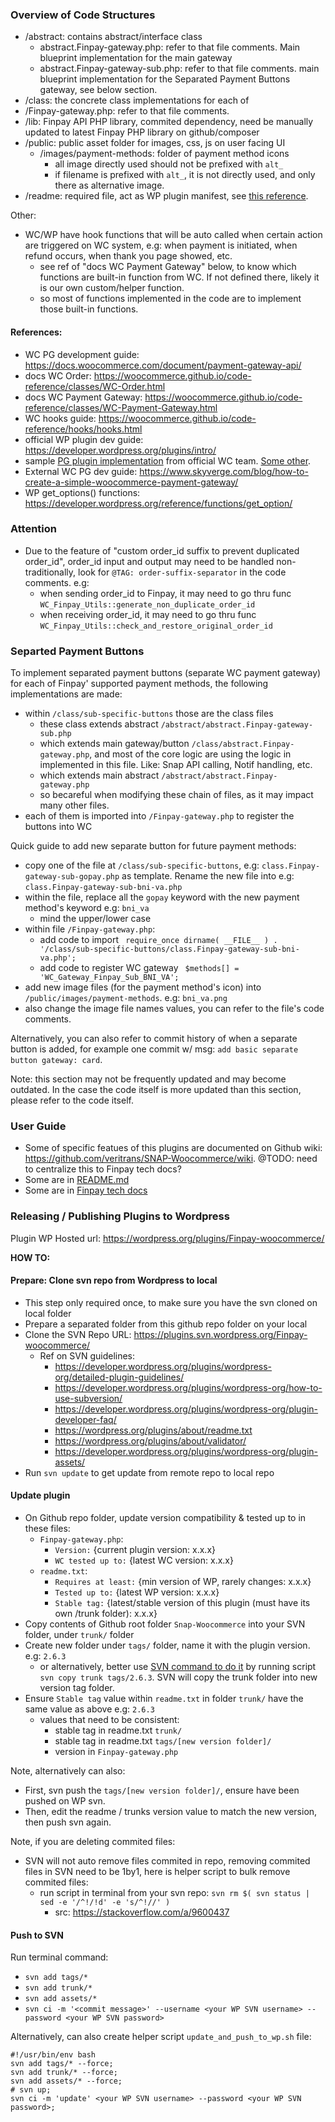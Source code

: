 ### Overview of Code Structures
- /abstract: contains abstract/interface class
  - abstract.Finpay-gateway.php: refer to that file comments. Main blueprint implementation for the main gateway
  - abstract.Finpay-gateway-sub.php: refer to that file comments. main blueprint implementation for the Separated Payment Buttons gateway, see below section.
- /class: the concrete class implementations for each of
- /Finpay-gateway.php: refer to that file comments.
- /lib: Finpay API PHP library, commited dependency, need be manually updated to latest Finpay PHP library on github/composer
- /public: public asset folder for images, css, js on user facing UI
  - /images/payment-methods: folder of payment method icons
    - all image directly used should not be prefixed with `alt_`
    - if filename is prefixed with `alt_`, it is not directly used, and only there as alternative image.
- /readme: required file, act as WP plugin manifest, see [this reference](https://wordpress.org/plugins/readme.txt).

Other:
- WC/WP have hook functions that will be auto called when certain action are triggered on WC system, e.g: when payment is initiated, when refund occurs, when thank you page showed, etc.
  - see ref of "docs WC Payment Gateway" below, to know which functions are built-in function from WC. If not defined there, likely it is our own custom/helper function.
  - so most of functions implemented in the code are to implement those built-in functions.

#### References:
- WC PG development guide: https://docs.woocommerce.com/document/payment-gateway-api/
- docs WC Order: https://woocommerce.github.io/code-reference/classes/WC-Order.html
- docs WC Payment Gateway: https://woocommerce.github.io/code-reference/classes/WC-Payment-Gateway.html
- WC hooks guide: https://woocommerce.github.io/code-reference/hooks/hooks.html
- official WP plugin dev guide: https://developer.wordpress.org/plugins/intro/
- sample [PG plugin implementation](https://github.com/woocommerce/woocommerce-gateway-stripe/) from official WC team. [Some other](https://github.com/woocommerce?q=gateway&type=&language=&sort=).
- External WC PG dev guide: https://www.skyverge.com/blog/how-to-create-a-simple-woocommerce-payment-gateway/
- WP get_options() functions: https://developer.wordpress.org/reference/functions/get_option/

### Attention
- Due to the feature of "custom order_id suffix to prevent duplicated order_id", order_id input and output may need to be handled non-traditionally, look for `@TAG: order-suffix-separator` in the code comments. e.g:
  - when sending order_id to Finpay, it may need to go thru func `WC_Finpay_Utils::generate_non_duplicate_order_id`
  - when receiving order_id, it may need to go thru func `WC_Finpay_Utils::check_and_restore_original_order_id`

### Separted Payment Buttons
To implement separated payment buttons (separate WC payment gateway) for each of Finpay' supported payment methods, the following implementations are made:
- within `/class/sub-specific-buttons` those are the class files
  - these class extends abstract `/abstract/abstract.Finpay-gateway-sub.php`
  - which extends main gateway/button `/class/abstract.Finpay-gateway.php`, and most of the core logic are using the logic in implemented in this file. Like: Snap API calling, Notif handling, etc.
  - which extends main abstract `/abstract/abstract.Finpay-gateway.php`
  - so becareful when modifying these chain of files, as it may impact many other files.
- each of them is imported into `/Finpay-gateway.php` to register the buttons into WC

Quick guide to add new separate button for future payment methods:
- copy one of the file at `/class/sub-specific-buttons`, e.g: `class.Finpay-gateway-sub-gopay.php` as template. Rename the new file into e.g: `class.Finpay-gateway-sub-bni-va.php`
- within the file, replace all the `gopay` keyword with the new payment method's keyword e.g: `bni_va`
  - mind the upper/lower case
- within file `/Finpay-gateway.php`: 
  - add code to import `
require_once dirname( __FILE__ ) . '/class/sub-specific-buttons/class.Finpay-gateway-sub-bni-va.php';`
  - add code to register WC gateway `
  $methods[] = 'WC_Gateway_Finpay_Sub_BNI_VA';`
- add new image files (for the payment method's icon) into `/public/images/payment-methods`. e.g: `bni_va.png`
- also change the image file names values, you can refer to the file's code comments.

Alternatively, you can also refer to commit history of when a separate button is added, for example one commit w/ msg: `add basic separate button gateway: card`.

Note: this section may not be frequently updated and may become outdated. In the case the code itself is more updated than this section, please refer to the code itself.

### User Guide
- Some of specific featues of this plugins are documented on Github wiki: https://github.com/veritrans/SNAP-Woocommerce/wiki. @TODO: need to centralize this to Finpay tech docs?
- Some are in [README.md](./README.md)
- Some are in [Finpay tech docs](https://docs.Finpay.com/en/snap/with-plugins?id=wordpress-woocommerce)

### Releasing / Publishing Plugins to Wordpress
Plugin WP Hosted url: https://wordpress.org/plugins/Finpay-woocommerce/

**HOW TO:**

#### Prepare: Clone svn repo from Wordpress to local
- This step only required once, to make sure you have the svn cloned on local folder
- Prepare a separated folder from this github repo folder on your local
- Clone the SVN Repo URL: https://plugins.svn.wordpress.org/Finpay-woocommerce/
  - Ref on SVN guidelines:
    - https://developer.wordpress.org/plugins/wordpress-org/detailed-plugin-guidelines/
    - https://developer.wordpress.org/plugins/wordpress-org/how-to-use-subversion/
    - https://developer.wordpress.org/plugins/wordpress-org/plugin-developer-faq/
    - https://wordpress.org/plugins/about/readme.txt
    - https://wordpress.org/plugins/about/validator/
    - https://developer.wordpress.org/plugins/wordpress-org/plugin-assets/
- Run `svn update` to get update from remote repo to local repo

#### Update plugin
- On Github repo folder, update version compatibility & tested up to in these files:
  - `Finpay-gateway.php`:
    - `Version:` {current plugin version: x.x.x}
    - `WC tested up to:` {latest WC version: x.x.x}
  - `readme.txt`:
    - `Requires at least:` {min version of WP, rarely changes: x.x.x}
    - `Tested up to:` {latest WP version: x.x.x}
    - `Stable tag:` {latest/stable version of this plugin (must have its own /trunk folder): x.x.x}
- Copy contents of Github root folder `Snap-Woocommerce` into your SVN folder, under `trunk/` folder
- Create new folder under `tags/` folder, name it with the plugin version. e.g: `2.6.3`
  - or alternatively, better use [SVN command to do it](https://developer.wordpress.org/plugins/wordpress-org/how-to-use-subversion/#create-tags-from-trunk) by running script `svn copy trunk tags/2.6.3`. SVN will copy the trunk folder into new version tag folder.
- Ensure `Stable tag` value within `readme.txt` in folder `trunk/` have the same value as above e.g: `2.6.3`
  - values that need to be consistent:
    - stable tag in readme.txt `trunk/`
    - stable tag in readme.txt `tags/[new version folder]/`
    - version in `Finpay-gateway.php`

Note, alternatively can also:
- First, svn push the `tags/[new version folder]/`, ensure have been pushed on WP svn.
- Then, edit the readme / trunks version value to match the new version, then push svn again.

Note, if you are deleting commited files:
- SVN will not auto remove files commited in repo, removing commited files in SVN need to be 1by1, here is helper script to bulk remove commited files:
  - run script in terminal from your svn repo: `svn rm $( svn status | sed -e '/^!/!d' -e 's/^!//' )`
    - src: https://stackoverflow.com/a/9600437

#### Push to SVN
Run terminal command:
- `svn add tags/*`
- `svn add trunk/*`
- `svn add assets/*`
- `svn ci -m '<commit message>' --username <your WP SVN username> --password <your WP SVN password>`

Alternatively, can also create helper script `update_and_push_to_wp.sh` file:
```
#!/usr/bin/env bash
svn add tags/* --force; 
svn add trunk/* --force; 
svn add assets/* --force;
# svn up; 
svn ci -m 'update' <your WP SVN username> --password <your WP SVN password>;
```